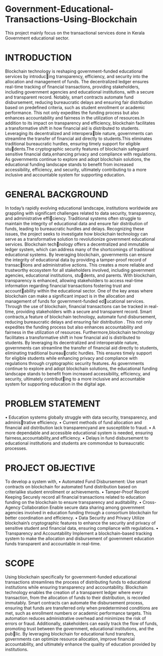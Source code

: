 # Government-Educational-Transactions-Using-Blockchain
This project mainly focus on the transactional services done in Kerala Government educational sector.
# INTRODUCTION
Blockchain technology is reshaping government-funded educational services by introducing transparency, efficiency, and security into the allocation and management of funds.
The decentralized ledger ensures real-time tracking of financial transactions, providing stakeholders, including government agencies and educational institutions, with a secure and transparent record. Notably, smart contracts automate fund disbursement, reducing bureaucratic delays and ensuring fair distribution based on predefined criteria, such as student enrollment or academic performance. This not only expedites the funding process but also enhances accountability and fairness in the utilization of resources.In addition to its impact on transparency and efficiency, blockchain facilitates a transformative shift in how financial aid is distributed to students. Leveraging its decentralized and interoperable nature, governments can streamline the transfer of financial aid directly to students.This eliminates traditional bureaucratic hurdles, ensuring timely support for eligible students.The cryptographic security features of blockchain safeguard sensitive financial data,enhancing privacy and compliance with regulations. As governments continue to explore and adopt blockchain solutions, the educational funding landscape stands to benefit from increased accessibility, efficiency, and security, ultimately contributing to a more inclusive and accountable system for supporting education.
# GENERAL BACKGROUND
In today’s rapidly evolving educational landscape, institutions worldwide are grappling with significant challenges related to data security, transparency, and administrative efficiency. Traditional systems often struggle to maintain the integrity of educational data and ensure fair distribution of funds, leading to bureaucratic hurdles and delays. Recognizing these issues, the project seeks to investigate how blockchain technology can serve as a transformative solution to revolutionize government educational services. Blockchain technology offers a decentralized and immutable ledger system, which can address many of the shortcomings of traditional educational systems. By leveraging blockchain, governments can ensure the integrity of educational data by providing a tamper-proof record of transactions and administrative actions. This creates a more reliable and trustworthy ecosystem for all stakeholders involved, including government agencies, educational institutions, students, and parents. With blockchain, transparency is enhanced, allowing stakeholders to access real-time information regarding financial transactions fostering trust and accountability within the educational sector. One of the key areas where blockchain can make a significant impact is in the allocation and management of funds for government-funded educational services. Through the use of blockchain, financial transactions can be tracked in real-time, providing stakeholders with a secure and transparent record. Smart contracts,a feature of blockchain technology, automate fund disbursement, reducing bureaucratic delays and ensuring fair distribution . This not only expedites the funding process but also enhances accountability and fairness in the utilization of resources. Furthermore,blockchain technology facilitates a transformative shift in how financial aid is distributed to students. By leveraging its decentralized and interoperable nature, governments can streamline the transfer of financial aid directly to students, eliminating traditional bureaucratic hurdles. This ensures timely support for eligible students while enhancing privacy and compliance with regulations through cryptographic security features. As governments continue to explore and adopt blockchain solutions, the educational funding landscape stands to benefit from increased accessibility, efficiency, and security, ultimately contributing to a more inclusive and accountable system for supporting education in the digital age.
# PROBLEM STATEMENT
• Education systems globally struggle with data security, transparency, and administrative efficiency.
• Current methods of fund allocation and financial aid distribution lack transparencyand are susceptible to fraud.
• A more dependable and accessible educational system is needed, ensuring fairness,accountability,and efficiency.
• Delays in fund disbursement to educational institutions and students are commondue to bureaucratic processes.
# PROJECT OBJECTIVE
To develop a system with,
• Automated Fund Disbursement:
Use smart contracts on blockchain for automated fund distribution based on criterialike student enrollment or achievements.
• Tamper-Proof Record Keeping
Securely record all financial transactions related to education funding on the blockchain to ensure transparency and auditability.
• Cross-Agency Collaboration
Enable secure data sharing among government agencies involved in education funding through a consortium blockchain for better coordination and efficiency.
• Data Security and Privacy
Utilize blockchain’s cryptographic features to enhance the security and privacy of sensitive student and financial data, ensuring compliance with regulations.
• Transparency and Accountability
Implement a blockchain-based tracking system to make the allocation and disbursement of government education funds transparent and accountable in real-time.
# SCOPE
Using blockchain specifically for government-funded educational transactions streamlines the process of distributing funds to educational institutions while ensuring transparency and accountability. Blockchain technology enables the creation of a transparent ledger where every transaction, from the allocation of funds to their distribution, is recorded immutably. Smart contracts can automate the disbursement process, ensuring that funds are transferred only when predetermined conditions are met, such as enrollment numbers or academic performance targets. This automation reduces administrative overhead and minimizes the risk of errors or fraud. Additionally, stakeholders can easily track the flow of funds, promoting trust between the government, educational institutions, and the public. By leveraging blockchain for educational fund transfers, governments can optimize resource allocation, improve financial accountability, and ultimately enhance the quality of education provided by institutions.
